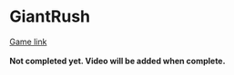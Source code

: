 # GiantRush
<a href="https://play.google.com/store/apps/details?id=com.hypercarrot.giantrush&hl=tr&gl=US">Game link</a><br><br>
<b>Not completed yet. Video will be added when complete.</b><br>
